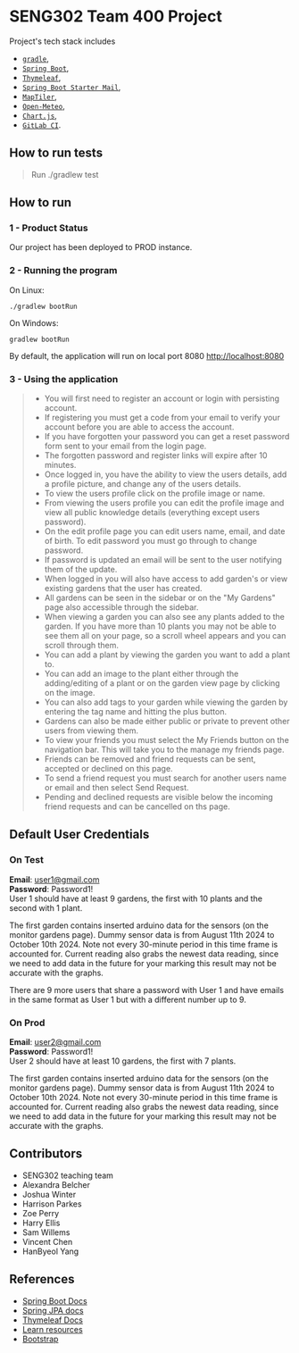 # SENG302 Team 400 Project

Project's tech stack includes

- [`gradle`](https://gradle.org/),
- [`Spring Boot`](https://spring.io/),
- [`Thymeleaf`](https://www.thymeleaf.org/),
- [`Spring Boot Starter Mail`](https://docs.spring.io/spring-boot/reference/io/email.html),
- [`MapTiler`](https://www.maptiler.com/cloud/geocoding/),
- [`Open-Meteo`](https://open-meteo.com/),
- [`Chart.js`](https://www.chartjs.org/),
- [`GitLab CI`](https://about.gitlab.com/).

## How to run tests

> Run ./gradlew test

## How to run

### 1 - Product Status

Our project has been deployed to PROD instance.

### 2 - Running the program
On Linux:
```
./gradlew bootRun
```

On Windows:
```
gradlew bootRun
```

By default, the application will run on local port 8080 [http://localhost:8080](http://localhost:8080)

### 3 - Using the application

> - You will first need to register an account or login with persisting account.
> - If registering you must get a code from your email to verify your account before you are able to access the account.
> - If you have forgotten your password you can get a reset password form sent to your email from the login page.
> - The forgotten password and register links will expire after 10 minutes.
> - Once logged in, you have the ability to view the users details, add a profile picture, and change any of the users details.
> - To view the users profile click on the profile image or name. 
> - From viewing the users profile you can edit the profile image and view all public knowledge details (everything except users password).
> - On the edit profile page you can edit users name, email, and date of birth. To edit password you must go through to change password.
> - If password is updated an email will be sent to the user notifying them of the update.
> - When logged in you will also have access to add garden's or view existing gardens that the user has created.
> - All gardens can be seen in the sidebar or on the "My Gardens" page also accessible through the sidebar.
> - When viewing a garden you can also see any plants added to the garden. If you have more than 10 plants you may not be able to see them all on your page, so a scroll wheel appears and you can scroll through them.
> - You can add a plant by viewing the garden you want to add a plant to.
> - You can add an image to the plant either through the adding/editing of a plant or on the garden view page by clicking on the image.
> - You can also add tags to your garden while viewing the garden by entering the tag name and hitting the plus button.
> - Gardens can also be made either public or private to prevent other users from viewing them.
> - To view your friends you must select the My Friends button on the navigation bar. This will take you to the manage
    my friends page.
> - Friends can be removed and friend requests can be sent, accepted or declined on this page.
> - To send a friend request you must search for another users name or email and then select Send Request.
> - Pending and declined requests are visible below the incoming friend requests and can be cancelled on ths page.

## Default User Credentials

### On Test
__Email__: user1@gmail.com \
__Password__: Password1!\
User 1 should have at least 9 gardens, the first with 10 plants and the second with 1 plant.

The first garden contains inserted arduino data for the sensors (on the monitor gardens page).
Dummy sensor data is from August 11th 2024 to October 10th 2024. Note not every 30-minute
period in this time frame is accounted for. Current reading also grabs the newest data reading,
since we need to add data in the future for your marking this result may not be accurate with the graphs.

There are 9 more users that share a password with User 1 and have emails in the same format as User 1 but with a
different number up to 9.

### On Prod

__Email__: user2@gmail.com \
__Password__: Password1!\
User 2 should have at least 10 gardens, the first with 7 plants.

The first garden contains inserted arduino data for the sensors (on the monitor gardens page).
Dummy sensor data is from August 11th 2024 to October 10th 2024. Note not every 30-minute
period in this time frame is accounted for. Current reading also grabs the newest data reading,
since we need to add data in the future for your marking this result may not be accurate with the graphs.

## Contributors

- SENG302 teaching team
- Alexandra Belcher
- Joshua Winter
- Harrison Parkes
- Zoe Perry
- Harry Ellis
- Sam Willems
- Vincent Chen 
- HanByeol Yang

## References

- [Spring Boot Docs](https://docs.spring.io/spring-boot/docs/current/reference/htmlsingle/)
- [Spring JPA docs](https://docs.spring.io/spring-data/jpa/docs/current/reference/html/)
- [Thymeleaf Docs](https://www.thymeleaf.org/documentation.html)
- [Learn resources](https://learn.canterbury.ac.nz/course/view.php?id=17797&section=8)
- [Bootstrap](https://getbootstrap.com/docs/5.3/getting-started/introduction/)
